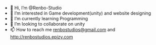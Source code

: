 - 👋 Hi, I’m @Renbo-Studio
- 👀 I’m interested in Game development(unity) and website designing
- 🌱 I’m currently learning Programming
- 💞️ I’m looking to collaborate on unity
- 📫 How to reach me renbostudios@gmail.com and http://renbostudios.epizy.com

<!---
Renbo-Studio/Renbo-Studio is a ✨ special ✨ repository because its `README.md` (this file) appears on your GitHub profile.
You can click the Preview link to take a look at your changes.
--->
